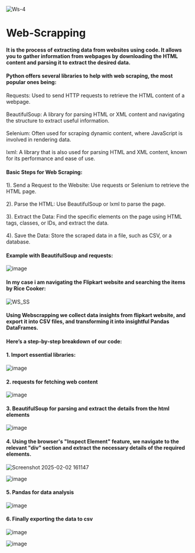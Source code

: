 ![Ws-4](https://github.com/user-attachments/assets/0c01dbed-5db6-45e4-abb3-cb03de548a6e)
# Web-Scrapping 
#### It is the process of extracting data from websites using code. It allows you to gather information from webpages by downloading the HTML content and parsing it to extract the desired data.
#### Python offers several libraries to help with web scraping, the most popular ones being:
 Requests: Used to send HTTP requests to retrieve the HTML content of a webpage.<br/><br/>
 BeautifulSoup: A library for parsing HTML or XML content and navigating the structure to extract useful information.<br/><br/>
 Selenium: Often used for scraping dynamic content, where JavaScript is involved in rendering data.<br/><br/>
 lxml: A library that is also used for parsing HTML and XML content, known for its performance and ease of use.

#### Basic Steps for Web Scraping:
  1). Send a Request to the Website: Use requests or Selenium to retrieve the HTML page.<br/><br/>
  2). Parse the HTML: Use BeautifulSoup or lxml to parse the page.<br/><br/>
  3). Extract the Data: Find the specific elements on the page using HTML tags, classes, or IDs, and extract the data.<br/><br/>
  4). Save the Data: Store the scraped data in a file, such as CSV, or a database.

#### Example with BeautifulSoup and requests:
![image](https://github.com/user-attachments/assets/3ba77003-e792-491c-a0d6-52a4f7dad216)

#### In my case i am navigating the Flipkart website and searching the items by Rice Cooker:
![WS_SS](https://github.com/user-attachments/assets/b6fdb4d6-eba8-48cd-8508-55035b63eb26)

#### Using Webscrapping we collect data insights from flipkart website, and export it into CSV files, and transforming it into insightful Pandas DataFrames.
#### Here’s a step-by-step breakdown of our code:
  
  #### 1. Import essential libraries:
  
  ![image](https://github.com/user-attachments/assets/1dc9f93b-208e-4309-8328-205e1ae8d1d0)
  
  #### 2. requests for fetching web content
  
  ![image](https://github.com/user-attachments/assets/3cecd9c6-0d8c-4611-8b73-885d451b10a0)
  
  #### 3. BeautifulSoup for parsing and extract the details from the html elements
  
  ![image](https://github.com/user-attachments/assets/6c37161e-38f0-4464-a9db-239626d01fe7)

  #### 4. Using the browser's "Inspect Element" feature, we navigate to the relevant "div" section and extract the necessary details of the required elements.
 
  ![Screenshot 2025-02-02 161147](https://github.com/user-attachments/assets/81514a56-9008-4b64-94ca-3993a7e9ae87)

  ![image](https://github.com/user-attachments/assets/53c2b3d7-b58b-4c92-a268-1df9d888cdf2)


  #### 5. Pandas for data analysis 
  
  ![image](https://github.com/user-attachments/assets/bada579e-1822-484d-9ca5-25c3627659ea)

  #### 6. Finally exporting the data to csv
  ![image](https://github.com/user-attachments/assets/3ee46300-dc41-42bf-a0ba-4a8b0c515584)

  ![image](https://github.com/user-attachments/assets/b2f3703f-effc-4eea-baa0-3cf984b94e7e)


